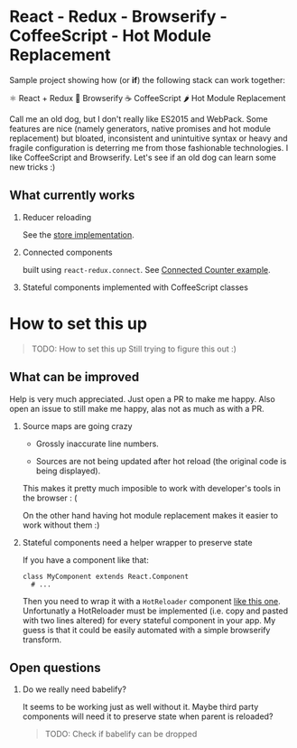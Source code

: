 # React - Redux - Browserify - CoffeeScript - Hot Module Replacement

Sample project showing how (or **if**) the following stack can work together:

⚛ React + Redux
🎩 Browserify
☕ CoffeeScript
🌶 Hot Module Replacement

Call me an old dog, but I don't really like ES2015 and WebPack. Some features are nice (namely generators, native promises and hot module replacement) but bloated, inconsistent and unintuitive syntax or heavy and fragile configuration is deterring me from those fashionable technologies. I like CoffeeScript and Browserify. Let's see if an old dog can learn some new tricks :)


## What currently works

1.  Reducer reloading

    See the [store implementation](./coffee/store.coffee).

1.  Connected components

    built using `react-redux.connect`. See [Connected Counter example](./coffee/connected-counter).

1.  Stateful components implemented with CoffeeScript classes

# How to set this up

> TODO: How to set this up
> Still trying to figure this out :)

## What can be improved

Help is very much appreciated. Just open a PR to make me happy. Also open an issue to still make me happy, alas not as much as with a PR.

1.  Source maps are going crazy

    * Grossly inaccurate line numbers.

    * Sources are not being updated after hot reload (the original code is being displayed).

    This makes it pretty much imposible to work with developer's tools in the browser : (

    On the other hand having hot module replacement makes it easier to work without them :)

1.  Stateful components need a helper wrapper to preserve state

    If you have a component like that:

    ```coffee-script
    class MyComponent extends React.Component
      # ...
    ```

    Then you need to wrap it with a `HotReloader` component [like this one](./coffee/stateful-counter/hot-reloader.coffee). Unfortunatly a HotReloader must be implemented (i.e. copy and pasted with two lines altered) for every stateful component in your app. My guess is that it could be easily automated with a simple browserify transform.


## Open questions

1.  Do we really need babelify?

    It seems to be working just as well without it. Maybe third party components will need it to preserve state when parent is reloaded?

    > TODO: Check if babelify can be dropped

